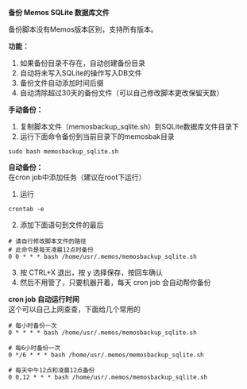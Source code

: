 **备份 Memos SQLite 数据库文件**

备份脚本没有Memos版本区别，支持所有版本。

**功能：**
1. 如果备份目录不存在，自动创建备份目录
2. 自动将未写入SQLite的操作写入DB文件
3. 备份文件自动添加时间后缀
4. 自动清除超过30天的备份文件（可以自己修改脚本更改保留天数）

**手动备份：**
1. 复制脚本文件（memosbackup_sqlite.sh）到SQLite数据库文件目录下
2. 运行下面命令备份到当前目录下的memosbak目录
```
sudo bash memosbackup_sqlite.sh
```

**自动备份：**\
在cron job中添加任务（建议在root下运行）
1. 运行
```
crontab -e
```
2. 添加下面语句到文件的最后
```
# 请自行修改脚本文件的路径
# 此命令是每天凌晨12点时备份
0 0 * * * bash /home/usr/.memos/memosbackup_sqlite.sh 
```
3. 按 CTRL+X 退出，按 y 选择保存，按回车确认
4. 然后不用管了，只要机器开着，每天 cron job 会自动帮你备份

**cron job 自动运行时间**\
这个可以自己上网查查，下面给几个常用的
```
# 每小时备份一次
0 * * * * bash /home/usr/.memos/memosbackup_sqlite.sh
```
```
# 每6小时备份一次
0 */6 * * * bash /home/usr/.memos/memosbackup_sqlite.sh
```
```
# 每天中午12点和凌晨12点备份
0 0,12 * * * bash /home/usr/.memos/memosbackup_sqlite.sh
```
